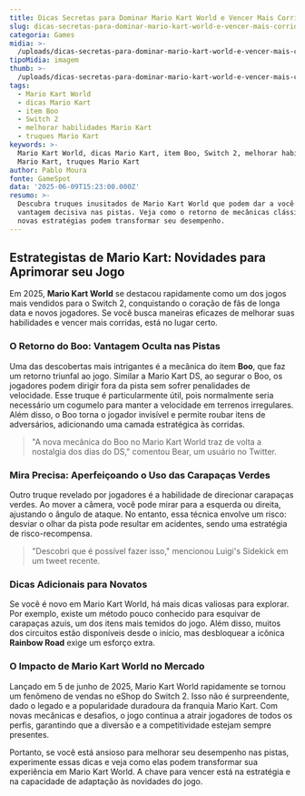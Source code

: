 ```yaml
---
title: Dicas Secretas para Dominar Mario Kart World e Vencer Mais Corridas
slug: dicas-secretas-para-dominar-mario-kart-world-e-vencer-mais-corridas
categoria: Games
midia: >-
  /uploads/dicas-secretas-para-dominar-mario-kart-world-e-vencer-mais-corridas-thumb.jpeg
tipoMidia: imagem
thumb: >-
  /uploads/dicas-secretas-para-dominar-mario-kart-world-e-vencer-mais-corridas-thumb.jpeg
tags:
  - Mario Kart World
  - dicas Mario Kart
  - item Boo
  - Switch 2
  - melhorar habilidades Mario Kart
  - truques Mario Kart
keywords: >-
  Mario Kart World, dicas Mario Kart, item Boo, Switch 2, melhorar habilidades
  Mario Kart, truques Mario Kart
author: Pablo Moura
fonte: GameSpot
data: '2025-06-09T15:23:00.000Z'
resumo: >-
  Descubra truques inusitados de Mario Kart World que podem dar a você uma
  vantagem decisiva nas pistas. Veja como o retorno de mecânicas clássicas e
  novas estratégias podem transformar seu desempenho.
---
```


## Estrategistas de Mario Kart: Novidades para Aprimorar seu Jogo

Em 2025, **Mario Kart World** se destacou rapidamente como um dos jogos mais vendidos para o Switch 2, conquistando o coração de fãs de longa data e novos jogadores. Se você busca maneiras eficazes de melhorar suas habilidades e vencer mais corridas, está no lugar certo.

### O Retorno do Boo: Vantagem Oculta nas Pistas

Uma das descobertas mais intrigantes é a mecânica do item **Boo**, que faz um retorno triunfal ao jogo. Similar a Mario Kart DS, ao segurar o Boo, os jogadores podem dirigir fora da pista sem sofrer penalidades de velocidade. Esse truque é particularmente útil, pois normalmente seria necessário um cogumelo para manter a velocidade em terrenos irregulares. Além disso, o Boo torna o jogador invisível e permite roubar itens de adversários, adicionando uma camada estratégica às corridas.

> "A nova mecânica do Boo no Mario Kart World traz de volta a nostalgia dos dias do DS," comentou Bear, um usuário no Twitter.

### Mira Precisa: Aperfeiçoando o Uso das Carapaças Verdes

Outro truque revelado por jogadores é a habilidade de direcionar carapaças verdes. Ao mover a câmera, você pode mirar para a esquerda ou direita, ajustando o ângulo de ataque. No entanto, essa técnica envolve um risco: desviar o olhar da pista pode resultar em acidentes, sendo uma estratégia de risco-recompensa.

> "Descobri que é possível fazer isso," mencionou Luigi's Sidekick em um tweet recente.

### Dicas Adicionais para Novatos

Se você é novo em Mario Kart World, há mais dicas valiosas para explorar. Por exemplo, existe um método pouco conhecido para esquivar de carapaças azuis, um dos itens mais temidos do jogo. Além disso, muitos dos circuitos estão disponíveis desde o início, mas desbloquear a icônica **Rainbow Road** exige um esforço extra.

### O Impacto de Mario Kart World no Mercado

Lançado em 5 de junho de 2025, Mario Kart World rapidamente se tornou um fenômeno de vendas no eShop do Switch 2. Isso não é surpreendente, dado o legado e a popularidade duradoura da franquia Mario Kart. Com novas mecânicas e desafios, o jogo continua a atrair jogadores de todos os perfis, garantindo que a diversão e a competitividade estejam sempre presentes.

Portanto, se você está ansioso para melhorar seu desempenho nas pistas, experimente essas dicas e veja como elas podem transformar sua experiência em Mario Kart World. A chave para vencer está na estratégia e na capacidade de adaptação às novidades do jogo.

